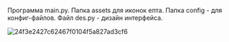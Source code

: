 Программа main.py. Папка assets для иконок епта. Папка config - для конфиг-файлов. Файл des.py - дизайн интерфейса.

![24f3e2427c62467f0104f5a827ad3cf6](https://github.com/bitkyoto/cs4/assets/74539390/a52b53d7-b192-4147-924b-2c4e5de576a0)
